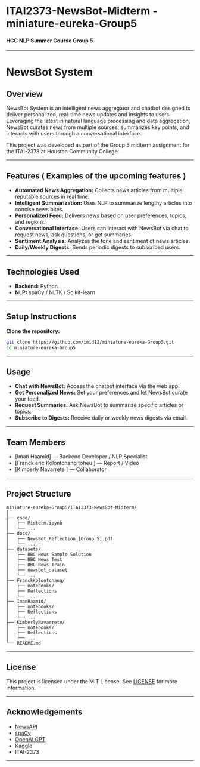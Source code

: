 # ITAI2373-NewsBot-Midterm - miniature-eureka-Group5
#### HCC NLP Summer Course Group 5
---

# NewsBot System

## Overview

NewsBot System is an intelligent news aggregator and chatbot designed to deliver personalized, real-time news updates and insights to users. Leveraging the latest in natural language processing and data aggregation, NewsBot curates news from multiple sources, summarizes key points, and interacts with users through a conversational interface.

This project was developed as part of the Group 5 midterm assignment for the ITAI-2373 at Houston Community College.

---

## Features ( Examples of the upcoming features )

- **Automated News Aggregation:** Collects news articles from multiple reputable sources in real time.
- **Intelligent Summarization:** Uses NLP to summarize lengthy articles into concise news bites.
- **Personalized Feed:** Delivers news based on user preferences, topics, and regions.
- **Conversational Interface:** Users can interact with NewsBot via chat to request news, ask questions, or get summaries.
- **Sentiment Analysis:** Analyzes the tone and sentiment of news articles.
- **Daily/Weekly Digests:** Sends periodic digests to subscribed users.

---

## Technologies Used

- **Backend:** Python
- **NLP:** spaCy / NLTK / Scikit-learn

---

## Setup Instructions

**Clone the repository:**
   ```bash
   git clone https://github.com/imid12/miniature-eureka-Group5.git
   cd miniature-eureka-Group5
   ```
---

## Usage

- **Chat with NewsBot:** Access the chatbot interface via the web app.
- **Get Personalized News:** Set your preferences and let NewsBot curate your feed.
- **Request Summaries:** Ask NewsBot to summarize specific articles or topics.
- **Subscribe to Digests:** Receive daily or weekly news digests via email.

---

## Team Members

- [Iman Haamid] — Backend Developer / NLP Specialist
- [Franck eric Kolontchang toheu ] — Report / Video 
- [Kimberly Navarrete ] — Collaborator


---

## Project Structure

```
miniature-eureka-Group5/ITAI2373-NewsBot-Midterm/
│
├── code/
│   ├── Midterm.ipynb
│   └── ...
├── docs/
│   ├── NewsBot_Reflection_[Group 5].pdf
│   └── ...
├── datasets/
│   ├── BBC News Sample Solution
│   ├── BBC News Test
│   ├── BBC News Train
│   ├── newsbot_dataset
│   └── ...
├── FranckKolontchang/
│   ├── notebooks/
│   ├── Reflections
│   └── ...
├── ImanHaamid/
│   ├── notebooks/
│   ├── Reflections
│   └── ...
├── KimberlyNavarrete/
│   ├── notebooks/
│   ├── Reflections
│   └── ...
└── README.md
```

---

## License

This project is licensed under the MIT License. See [LICENSE](LICENSE) for more information.

---

## Acknowledgements

- [NewsAPI](https://newsapi.org/)
- [spaCy](https://spacy.io/)
- [OpenAI GPT](https://openai.com/)
- [Kaggle](https://kaggle.com/)
- ITAI-2373

---

